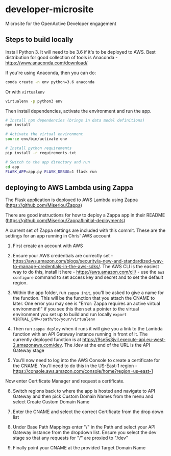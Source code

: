 # developer-microsite
Microsite for the OpenActive Developer engagement

## Steps to build locally

Install Python 3. It will need to be 3.6 if it's to be deployed to AWS. Best distribution for good collection of tools is Anaconda - https://www.anaconda.com/download/

If you're using Anaconda, then you can do:

```bash
conda create -n env python=3.6 anaconda
```

Or with `virtualenv`

```bash
virtualenv -p python3 env
```

Then install dependencies, activate the environment and run the app.

```bash
# Install npm dependencies (brings in data model definitions)
npm install

# Activate the virtual environment
source env/bin/activate env

# Install python requirements
pip install -r requirements.txt

# Switch to the app directory and run
cd app
FLASK_APP=app.py FLASK_DEBUG=1 flask run
```

## deploying to AWS Lambda using Zappa

The Flask application is deployed to AWS Lambda using Zappa (https://github.com/Miserlou/Zappa)

There are good instructions for how to deploy a Zappa app in their README (https://github.com/Miserlou/Zappa#initial-deployments)

A current set of Zappa settings are included with this commit. These are the settings for an app running in Chris' AWS account

1. First create an account with AWS

2. Ensure your AWS credentials are correctly set - https://aws.amazon.com/blogs/security/a-new-and-standardized-way-to-manage-credentials-in-the-aws-sdks/. The AWS CLI is the easiest way to do this, install it here - https://aws.amazon.com/cli/ - use the `aws configure` command to set access key and secret and to set the default region.

3. Within the app folder, run `zappa init`, you'll be asked to give a name for the function. This will be the function that you attach the CNAME to later. One error you may see is "Error: Zappa requires an active virtual environment!" if you see this then set a pointer to the virtual environment you set up to build and run locally `export VIRTUAL_ENV=/path/to/your/virtualenv`

4.  Then run `zappa deploy` when it runs it will give you a link to the Lambda function with an API Gateway instance running in front of it. The currently deployed function is at https://9se5s3jvil.execute-api.eu-west-2.amazonaws.com/dev. The /dev at the end of the URL is the API Gateway stage

5. You'll now need to log into the AWS Console to create a certificate for the CNAME. You'll need to do this in the US-East-1 region - https://console.aws.amazon.com/console/home?region=us-east-1

Now enter Certificate Manager and request a certificate.

6. Switch regions back to where the app is hosted and navigate to API Gateway and then pick Custom Domain Names from the menu and select Create Custom Domain Name

7. Enter the CNAME and select the correct Certificate from the drop down list

8. Under Base Path Mappings enter "/" in the Path and select your API Gateway instance from the dropdown list. Ensure you select the dev stage so that any requests for "/" are proxied to "/dev"

9. Finally point your CNAME at the provided Target Domain Name
